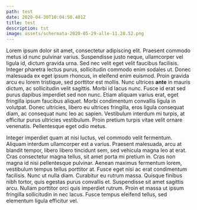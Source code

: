 ```yaml
---
path: test
date: 2020-04-30T10:04:50.401Z
title: test
description: tst
image: assets/schermata-2020-05-29-alle-11.28.52.png
---
```

Lorem ipsum dolor sit amet, consectetur adipiscing elit. Praesent commodo metus id nunc pulvinar varius. Suspendisse justo neque, ullamcorper vel ligula id, dictum gravida urna. Sed nec velit eget velit faucibus facilisis. Integer pharetra lectus purus, sollicitudin commodo enim sodales ut. Donec malesuada ex eget ipsum rhoncus, in eleifend enim euismod. Proin gravida arcu eu lorem tristique, sed porttitor est mollis. Nunc ultrices **ante** in mauris dictum, ac sollicitudin velit sagittis. Morbi id lacus nunc. Fusce id erat sed purus dapibus imperdiet sed non nunc. Etiam aliquam varius erat, eget fringilla ipsum faucibus aliquet. Morbi condimentum convallis ligula in volutpat. Donec ultricies, libero eu ultrices fringilla, eros ligula consequat diam, ac consequat nunc leo ac sapien. Vestibulum interdum mi turpis, at efficitur purus ultricies vestibulum. Proin pretium turpis vitae velit ornare venenatis. Pellentesque eget odio metus.

Integer imperdiet quam at nisi luctus, vel commodo velit fermentum. Aliquam interdum ullamcorper est a varius. Praesent malesuada, arcu at blandit tempor, libero libero tincidunt sem, sed vehicula magna leo at erat. Cras consectetur magna tellus, sit amet porta mi pretium in. Cras non magna id nisi pellentesque pulvinar. Aenean maximus fermentum lorem, vestibulum tempus tellus porttitor at. Fusce eget nisi ac erat condimentum facilisis. Nunc ut nulla diam. Curabitur eu rutrum massa. Quisque finibus nibh tortor, quis egestas purus convallis et. Suspendisse sit amet sagittis arcu. Nullam porttitor orci quis imperdiet rutrum. Proin et massa ut ipsum fringilla sollicitudin in nec lacus. Fusce tempus eleifend tellus, sed elementum ligula efficitur vel.